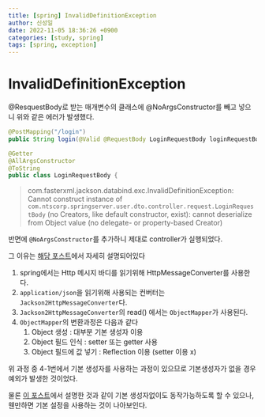 ```yaml
---
title: [spring] InvalidDefinitionException
author: 신성일
date: 2022-11-05 18:36:26 +0900
categories: [study, spring]
tags: [spring, exception]
---
```


# InvalidDefinitionException

@ResquestBody로 받는 매개변수의 클래스에 @NoArgsConstructor를 빼고 넣으니 위와 같은 에러가 발생했다.

```java
@PostMapping("/login")
public String login(@Valid @RequestBody LoginRequestBody loginRequestBody)
```

```java
@Getter
@AllArgsConstructor
@ToString
public class LoginRequestBody {
```

> com.fasterxml.jackson.databind.exc.InvalidDefinitionException: Cannot construct instance of `com.ntscorp.springserver.user.dto.controller.request.LoginRequestBody` (no Creators, like default constructor, exist): cannot deserialize from Object value (no delegate- or property-based Creator)

반면에 `@NoArgsConstructor`를 추가하니 제대로 controller가 실행되었다.

그 이유는 [해당 포스트](https://yeonyeon.tistory.com/221)에서 자세히 설명되어있다

1. spring에서는 Http 메시지 바디를 읽기위해 HttpMessageConverter를 사용한다.
2. `application/json`을 읽기위해 사용되는 컨버터는 `Jackson2HttpMessageConverter`다.
3. `Jackson2HttpMessageConverter`의 read() 에서는 `ObjectMapper`가 사용된다.
4. `ObjectMapper`의 변환과정은 다음과 같다
   1. Object 생성 : 대부분 기본 생성자 이용
   2. Object 필드 인식 : setter 또는 getter 사용
   3. Object 필드에 값 넣기 : Reflection 이용 (setter 이용 x)

위 과정 중 4-1번에서 기본 생성자를 사용하는 과정이 있으므로 기본생성자가 없을 경우 예외가 발생한 것이었다.

물론 [이 포스트](https://juhi.tistory.com/68)에서 설명한 것과 같이 기본 생성자없이도 동작가능하도록 할 수 있으나, 웬만하면 기본 설정을 사용하는 것이 나아보인다.

